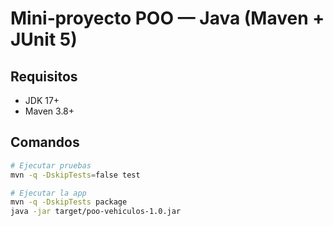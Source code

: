 # Mini‑proyecto POO — Java (Maven + JUnit 5)

## Requisitos
- JDK 17+
- Maven 3.8+

## Comandos
```bash
# Ejecutar pruebas
mvn -q -DskipTests=false test

# Ejecutar la app
mvn -q -DskipTests package
java -jar target/poo-vehiculos-1.0.jar
```
